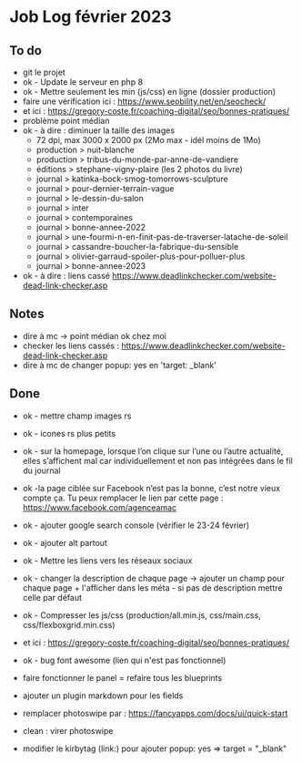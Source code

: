 # Job Log février 2023

## To do 
- git le projet 
- ok - Update le serveur en php 8
- ok - Mettre seulement les min (js/css) en ligne (dossier production)
- faire une vérification ici : https://www.seobility.net/en/seocheck/
- et ici : https://gregory-coste.fr/coaching-digital/seo/bonnes-pratiques/
- problème point médian
- ok - à dire : diminuer la taille des images 
  + 72 dpi, max 3000 x 2000 px (2Mo max - idél moins de 1Mo)
  + production > nuit-blanche 
  + production > tribus-du-monde-par-anne-de-vandiere
  + éditions > stephane-vigny-plaire (les 2 photos du livre)
  + journal > katinka-bock-smog-tomorrows-sculpture
  + journal > pour-dernier-terrain-vague
  + journal > le-dessin-du-salon
  + journal > inter
  + journal > contemporaines
  + journal > bonne-annee-2022
  + journal > une-fourmi-n-en-finit-pas-de-traverser-latache-de-soleil
  + journal > cassandre-boucher-la-fabrique-du-sensible
  + journal > olivier-garraud-spoiler-plus-pour-polluer-plus
  + journal > bonne-annee-2023
- ok - à dire : liens cassé https://www.deadlinkchecker.com/website-dead-link-checker.asp


## Notes 
- dire à mc -> point médian ok chez moi 
- checker les liens cassés : https://www.deadlinkchecker.com/website-dead-link-checker.asp
- dire à mc de changer popup: yes en 'target: _blank'


## Done
- ok - mettre champ images rs 
- ok - icones rs plus petits
- ok - sur la homepage, lorsque l’on clique sur l’une ou l’autre actualité, elles s’affichent mal car individuellement et non pas intégrées dans le fil du journal
- ok -la page ciblée sur Facebook n’est pas la bonne, c’est notre vieux compte ça. Tu peux remplacer le lien par cette page : https://www.facebook.com/agenceamac
- ok - ajouter google search console (vérifier le 23-24 février)
- ok - ajouter alt partout
- ok - Mettre les liens vers les réseaux sociaux 
- ok - changer la description de chaque page -> ajouter un champ pour chaque page + l'afficher dans les méta - si pas de description mettre celle par défaut
- ok - Compresser les js/css (production/all.min.js, css/main.css, css/flexboxgrid.min.css)
- et ici : https://gregory-coste.fr/coaching-digital/seo/bonnes-pratiques/
- ok - bug font awesome (lien qui n'est pas fonctionnel)


- faire fonctionner le panel = refaire tous les blueprints  
- ajouter un plugin markdown pour les fields
- remplacer photoswipe par : https://fancyapps.com/docs/ui/quick-start 
- clean : virer photoswipe
- modifier le kirbytag (link:) pour ajouter popup: yes => target = "_blank"